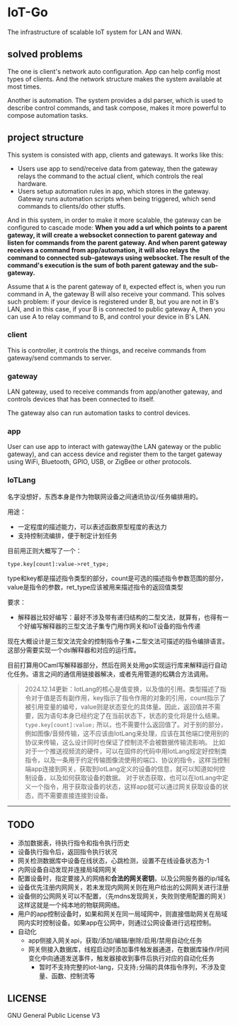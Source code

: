 # IoT-Go

The infrastructure of scalable IoT system for LAN and WAN.

## solved problems

The one is client's network auto configuration. App can help config most types of clients. And the network structure makes the system available at most times.

Another is automation. The system provides a dsl parser, which is used to describe control commands, and task compose, makes it more powerful to compose automation tasks.

## project structure

This system is consisted with app, clients and gateways. It works like this:

- Users use app to send/receive data from gateway, then the gateway relays the command to the actual client, which controls the real hardware.
- Users setup automation rules in app, which stores in the gateway. Gateway runs automation scripts when being triggered, which send commands to clients/do other stuffs.

And in this system, in order to make it more scalable, the gateway can be configured to cascade mode: **When you add a url which points to a parent gateway, it will create a websocket connection to parent gateway and listen for commands from the parent gateway. And when parent gateway receives a command from app/automation, it will also relays the command to connected sub-gateways using websocket. The result of the command's execution is the sum of both parent gateway and the sub-gateway.**

Assume that `A` is the parent gateway of `B`, expected effect is, when you run command in A, the gateway B will also receive your command. This solves such problem: if your device is registered under B, but you are not in B's LAN, and in this case, if your B is connected to public gateway A, then you can use A to relay command to B, and control your device in B's LAN.

### client

This is controller, it controls the things, and receive commands from gateway/send commands to server.

### gateway

LAN gateway, used to receive commands from app/another gateway, and controls devices that has been connected to itself.

The gateway also can run automation tasks to control devices.

### app

User can use app to interact with gateway(the LAN gateway or the public gateway), and can access device and register them to the target gateway using WiFi, Bluetooth, GPIO, USB, or ZigBee or other protocols.

### IoTLang

名字没想好，东西本身是作为物联网设备之间通讯协议/任务编排用的。

用途：

- 一定程度的描述能力，可以表述函数原型程度的表达力
- 支持控制流编排，便于制定计划任务

目前用正则大概写了一个：

```
type.key[count]:value->ret_type;
```

type和key都是描述指令类型的部分，count是可选的描述指令参数范围的部分，value是指令的参数，ret_type应该被用来描述指令的返回值类型

要求：

- 解释器比较好编写：最好不涉及带有递归结构的二型文法，就算有，也得有一个好编写解释器的三型文法子集专门用作网关和IoT设备的指令传递

现在大概设计是三型文法完全的控制指令子集+二型文法可描述的指令编排语言。这部分需要实现一个dsl解释器和对应的运行库。

目前打算用OCaml写解释器部分，然后在网关处用go实现运行库来解释运行自动化任务。语言之间的通信用链接器解决，或者先用管道的松耦合方法调用。

> 2024.12.14更新：IotLang的核心是值变换，以及值的引用。类型描述了指令对于值是否有副作用，key指示了指令作用的对象的引用，count指示了被引用变量的编号，value则是状态变化的具体量。因此，返回值并不需要，因为语句本身已经约定了在当前状态下，状态的变化将是什么结果。
> `type.key[count]:value;`
> 所以，也不需要什么返回值了。对于别的部分，例如图像/音频传输，这不应该由IotLang来处理，应该在其他端口使用别的协议来传输，这么设计同时也保证了控制流不会被数据传输流影响。
> 比如对于一个推送视频流的硬件，可以在固件的代码中用IotLang规定好控制类指令，以及一条用于约定传输图像流使用的端口、协议的指令，这样当控制端app连接到网关，获取到IotLang定义的设备的信息，就可以知道如何控制设备，以及如何获取设备的数据。
> 对于状态获取，也可以在IotLang中定义一个指令，用于获取设备的状态，这样app就可以通过网关获取设备的状态，而不需要直接连接到设备。

---

## TODO

- 添加数据表，待执行指令和指令执行历史
- 设备执行指令后，返回指令执行状况
- 网关检测数据库中设备在线状态，心跳检测，设置不在线设备状态为-1
- 内网设备自动发现并连接局域网网关
- 配置设备时，指定要接入的网络和**合法的网关密钥**，以及公网服务器的ip/域名
- 设备优先注册内网网关，若未发现内网网关则在用户给出的公网网关进行注册
- 设备侧的公网网关可以不配置，（先mdns发现网关，失败则使用配置的网关）这样这就是一个纯本地的物联网网络。
- 用户的app控制设备时，如果和网关在同一局域网中，则直接借助网关在局域网内实时控制设备。如果app在公网中，则通过公网设备进行远程控制。
- 自动化
    - app侧接入网关api，获取/添加/编辑/删除/启用/禁用自动化任务
    - 网关侧接入数据库，线程启动时添加事件触发器通道，在数据库操作/时间变化中向通道发送事件，触发器接收到事件后执行对应的自动化任务
        - 暂时不支持完整的iot-lang，只支持`;`分隔的具体指令序列，不涉及变量、函数、控制流等

## LICENSE

GNU General Public License V3
